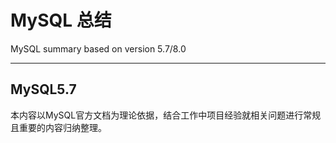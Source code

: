 # MySQL 总结
MySQL summary based on version 5.7/8.0

----------------------------------
## MySQL5.7

本内容以MySQL官方文档为理论依据，结合工作中项目经验就相关问题进行常规且重要的内容归纳整理。